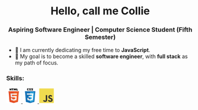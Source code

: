 <h1 align="center">Hello, call me Collie</h1>
<h3 align="center">Aspiring Software Engineer | Computer Science Student (Fifth Semester)</h3>

- 🌱 I am currently dedicating my free time to **JavaScript**.
- 🎯 My goal is to become a skilled **software engineer**, with **full stack** as my path of focus.

<h3 align="left">Skills:</h3>
<p align="left">
  </a>
  <a href="https://www.w3.org/html/" target="_blank" rel="noreferrer">
    <img src="https://raw.githubusercontent.com/devicons/devicon/master/icons/html5/html5-original-wordmark.svg" alt="html5" width="40" height="40"/>
  </a>
  <a href="https://www.w3schools.com/css/" target="_blank" rel="noreferrer">
    <img src="https://raw.githubusercontent.com/devicons/devicon/master/icons/css3/css3-original-wordmark.svg" alt="css3" width="40" height="40"/>
  </a>
  <a href="https://developer.mozilla.org/en-US/docs/Web/JavaScript" target="_blank" rel="noreferrer"> 
    <img src="https://raw.githubusercontent.com/devicons/devicon/master/icons/javascript/javascript-original.svg" alt="javascript" width="40" height="40"/> 
  </a>
</p>


